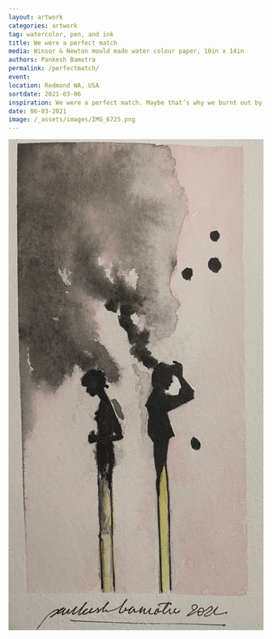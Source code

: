 ```yaml
---
layout: artwork
categories: artwork
tag: watercolor, pen, and ink
title: We were a perfect match
media: Winsor & Newton mould made water colour paper, 10in x 14in
authors: Pankesh Bamotra
permalink: /perfectmatch/
event: 
location: Redmond WA, USA
sortdate: 2021-03-06
inspiration: We were a perfect match. Maybe that’s why we burnt out by /u/Basf_ako
date: 06-03-2021
image: /_assets/images/IMG_6725.png
---
```

![](/_assets/images/IMG_6725.png)